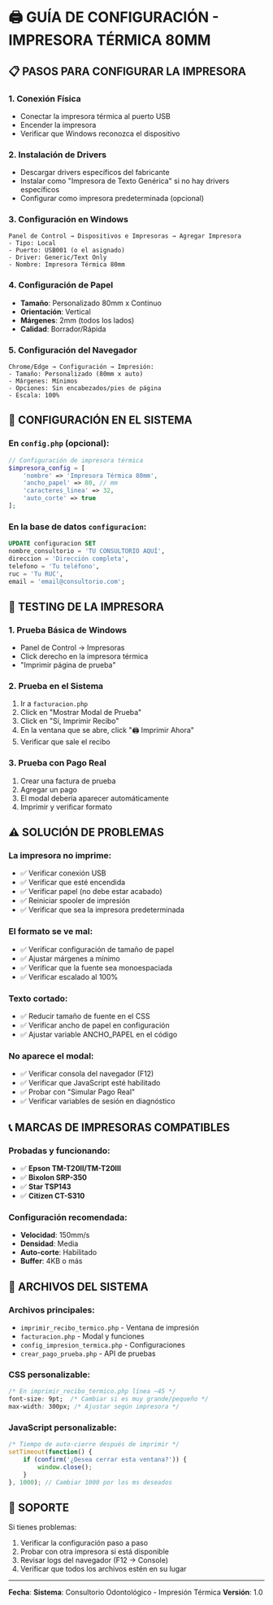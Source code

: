 # 🖨️ GUÍA DE CONFIGURACIÓN - IMPRESORA TÉRMICA 80MM

## 📋 PASOS PARA CONFIGURAR LA IMPRESORA

### 1. **Conexión Física**
- Conectar la impresora térmica al puerto USB
- Encender la impresora
- Verificar que Windows reconozca el dispositivo

### 2. **Instalación de Drivers**
- Descargar drivers específicos del fabricante
- Instalar como "Impresora de Texto Genérica" si no hay drivers específicos
- Configurar como impresora predeterminada (opcional)

### 3. **Configuración en Windows**
```
Panel de Control → Dispositivos e Impresoras → Agregar Impresora
- Tipo: Local
- Puerto: USB001 (o el asignado)
- Driver: Generic/Text Only
- Nombre: Impresora Térmica 80mm
```

### 4. **Configuración de Papel**
- **Tamaño**: Personalizado 80mm x Continuo
- **Orientación**: Vertical
- **Márgenes**: 2mm (todos los lados)
- **Calidad**: Borrador/Rápida

### 5. **Configuración del Navegador**
```
Chrome/Edge → Configuración → Impresión:
- Tamaño: Personalizado (80mm x auto)
- Márgenes: Mínimos
- Opciones: Sin encabezados/pies de página
- Escala: 100%
```

## 🔧 CONFIGURACIÓN EN EL SISTEMA

### En `config.php` (opcional):
```php
// Configuración de impresora térmica
$impresora_config = [
    'nombre' => 'Impresora Térmica 80mm',
    'ancho_papel' => 80, // mm
    'caracteres_linea' => 32,
    'auto_corte' => true
];
```

### En la base de datos `configuracion`:
```sql
UPDATE configuracion SET
nombre_consultorio = 'TU CONSULTORIO AQUÍ',
direccion = 'Dirección completa',
telefono = 'Tu teléfono',
ruc = 'Tu RUC',
email = 'email@consultorio.com';
```

## 🧪 TESTING DE LA IMPRESORA

### 1. **Prueba Básica de Windows**
- Panel de Control → Impresoras
- Click derecho en la impresora térmica
- "Imprimir página de prueba"

### 2. **Prueba en el Sistema**
1. Ir a `facturacion.php`
2. Click en "Mostrar Modal de Prueba"
3. Click en "Sí, Imprimir Recibo"
4. En la ventana que se abre, click "🖨️ Imprimir Ahora"
5. Verificar que sale el recibo

### 3. **Prueba con Pago Real**
1. Crear una factura de prueba
2. Agregar un pago
3. El modal debería aparecer automáticamente
4. Imprimir y verificar formato

## ⚠️ SOLUCIÓN DE PROBLEMAS

### La impresora no imprime:
- ✅ Verificar conexión USB
- ✅ Verificar que esté encendida
- ✅ Verificar papel (no debe estar acabado)
- ✅ Reiniciar spooler de impresión
- ✅ Verificar que sea la impresora predeterminada

### El formato se ve mal:
- ✅ Verificar configuración de tamaño de papel
- ✅ Ajustar márgenes a mínimo
- ✅ Verificar que la fuente sea monoespaciada
- ✅ Verificar escalado al 100%

### Texto cortado:
- ✅ Reducir tamaño de fuente en el CSS
- ✅ Verificar ancho de papel en configuración
- ✅ Ajustar variable ANCHO_PAPEL en el código

### No aparece el modal:
- ✅ Verificar consola del navegador (F12)
- ✅ Verificar que JavaScript esté habilitado
- ✅ Probar con "Simular Pago Real"
- ✅ Verificar variables de sesión en diagnóstico

## 📞 MARCAS DE IMPRESORAS COMPATIBLES

### Probadas y funcionando:
- ✅ **Epson TM-T20II/TM-T20III**
- ✅ **Bixolon SRP-350**
- ✅ **Star TSP143**
- ✅ **Citizen CT-S310**

### Configuración recomendada:
- **Velocidad**: 150mm/s
- **Densidad**: Media
- **Auto-corte**: Habilitado
- **Buffer**: 4KB o más

## 🔗 ARCHIVOS DEL SISTEMA

### Archivos principales:
- `imprimir_recibo_termico.php` - Ventana de impresión
- `facturacion.php` - Modal y funciones
- `config_impresion_termica.php` - Configuraciones
- `crear_pago_prueba.php` - API de pruebas

### CSS personalizable:
```css
/* En imprimir_recibo_termico.php línea ~45 */
font-size: 9pt;  /* Cambiar si es muy grande/pequeño */
max-width: 300px; /* Ajustar según impresora */
```

### JavaScript personalizable:
```javascript
/* Tiempo de auto-cierre después de imprimir */
setTimeout(function() {
    if (confirm('¿Desea cerrar esta ventana?')) {
        window.close();
    }
}, 1000); // Cambiar 1000 por los ms deseados
```

## 📧 SOPORTE

Si tienes problemas:
1. Verificar la configuración paso a paso
2. Probar con otra impresora si está disponible
3. Revisar logs del navegador (F12 → Console)
4. Verificar que todos los archivos estén en su lugar

---
**Fecha**: <?= date('Y-m-d H:i:s') ?>
**Sistema**: Consultorio Odontológico - Impresión Térmica
**Versión**: 1.0
